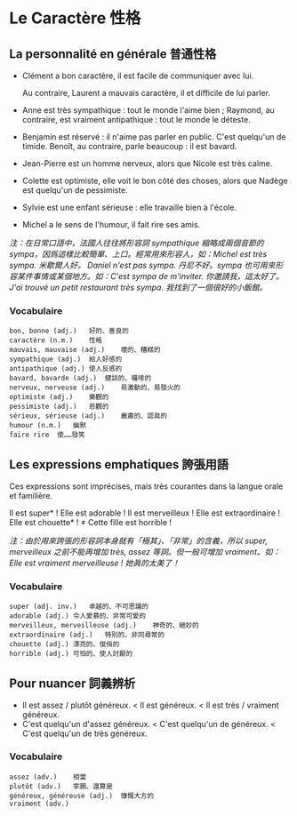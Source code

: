 # Le Caractère 性格

## La personnalité en générale 普通性格

* Clément a bon caractère, il est facile de communiquer avec lui.

    Au contraire, Laurent a mauvais caractère, il et difficile de lui parler.

* Anne est très sympathique : tout le monde l'aime bien ; Raymond, au contraire, est vraiment antipathique : tout le monde le déteste.

* Benjamin est réservé : il n'aime pas parler en public. C'est quelqu'un de timide. Benoît, au contraire, parle beaucoup : il est bavard.

* Jean-Pierre est un homme nerveux, alors que Nicole est très calme.

* Colette est optimiste, elle voit le bon côté des choses, alors que Nadège est quelqu'un de pessimiste.

* Sylvie est une enfant sérieuse : elle travaille bien à l'école.

* Michel a le sens de l'humour, il fait rire ses amis.

*注：在日常口語中，法國人往往將形容詞 sympathique 縮略成兩個音節的 sympa，因爲這樣比較簡單、上口。經常用來形容人，如：Michel est très sympa. 米歇爾人好。 Daniel n'est pas sympa. 丹尼不好。sympa 也可用來形容某件事情或某個地方。如：C'est sympa de m'inviter. 你邀請我，這太好了。 J'ai trouvé un petit restaurant très sympa. 我找到了一個很好的小飯館。*

### Vocabulaire

```
bon, bonne (adj.)	好的、善良的
caractère (n.m.)	性格
mauvais, mauvaise (adj.)	壞的、糟糕的
sympathique (adj.)	給人好感的
antipathique (adj.)	使人反感的
bavard, bavarde (adj.)	健談的、囉嗦的
nerveux, nerveuse (adj.)	易激動的、易發火的
optimiste (adj.)	樂觀的
pessimiste (adj.)	悲觀的
sérieux, sérieuse (adj.)	嚴肅的、認眞的
humour (n.m.)	幽默
faire rire	使……發笑
```

## Les expressions emphatiques 誇張用語

Ces expressions sont imprécises, mais très courantes dans la langue orale et familière.

Il est super\* ! Elle est adorable ! Il est merveilleux ! Elle est extraordinaire ! Elle est chouette\* ! &ne; Cette fille est horrible !

*注：由於用來誇張的形容詞本身就有「極其」、「非常」的含義，所以 super, merveilleux 之前不能再增加 très, assez 等詞。但一般可增加 vraiment。如：Elle est vraiment merveilleuse ! 她眞的太美了！*

### Vocabulaire

```
super (adj. inv.)	卓越的、不可思議的
adorable (adj.)	令人愛慕的、非常可愛的
merveilleux, merveilleuse (adj.)	神奇的、絕妙的
extraordinaire (adj.)	特別的、非同尋常的
chouette (adj.)	漂亮的、俊俏的
horrible (adj.)	可怕的、使人討厭的
```

## Pour nuancer 詞義辨析

* Il est assez / plutôt généreux. < Il est généreux. < Il est très / vraiment généreux.
* C'est quelqu'un d'assez généreux. < C'est quelqu'un de généreux. < C'est quelqu'un de très généreux.

### Vocabulaire

```
assez (adv.)	相當
plutôt (adv.)	寧願、還算是
généreux, généreuse (adj.)	慷慨大方的
vraiment (adv.)	 
```




